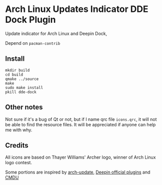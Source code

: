 Arch Linux Updates Indicator DDE Dock Plugin
===============
Update indicator for Arch Linux and Deepin Dock, 

Depend on `pacman-contrib`

Install
--------

```
mkdir build
cd build
qmake ../source
make
sudo make install
pkill dde-dock
```


Other notes
-------
Not sure if it's a bug of Qt or not, but if I name qrc file `icons.qrc`, it will not be able to find the resource files. 
It will be appreciated if anyone can help me with why. 


Credits
----------
All icons are based on Thayer Williams' Archer logo, winner of Arch Linux logo contest.

Some portions are inspired by 
[arch-update](https://github.com/RaphaelRochet/arch-update), 
[Deepin official plugins](https://github.com/linuxdeepin/dde-dock/tree/master/plugins) 
and [CMDU](https://github.com/sonichy/CMDU_DDE_DOCK)
